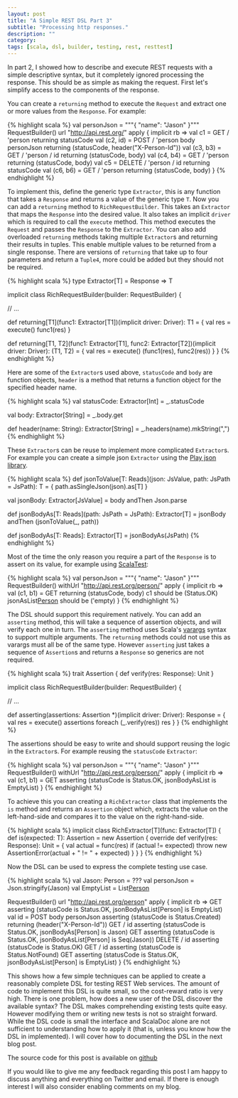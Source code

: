 ```yaml
---
layout: post
title: "A Simple REST DSL Part 3"
subtitle: "Processing http responses."
description: ""
category: 
tags: [scala, dsl, builder, testing, rest, resttest]
---
```


In part 2, I showed how to describe and execute REST requests with a simple descriptive syntax, but it completely ignored processing the response.  This should be as simple as making the request.  First let's simplify access to the components of the response.  

You can create a `returning` method to execute the `Request` and extract one or more values from the `Response`.  For example:

{% highlight scala %}
val personJson = """{ "name": "Jason" }"""
RequestBuilder() url "http://api.rest.org/" apply { implicit rb =>
  val c1 = GET / 'person returning statusCode
  val (c2, id) = POST / 'person body personJson returning (statusCode, header("X-Person-Id"))
  val (c3, b3) = GET / 'person / id returning (statusCode, body)
  val (c4, b4) = GET / 'person returning (statusCode, body)
  val c5 = DELETE / 'person / id returning statusCode
  val (c6, b6) = GET / 'person returning (statusCode, body)
}
{% endhighlight %}

To implement this, define the generic type `Extractor`, this is any function that takes a `Response` and returns a value of the generic type `T`.  Now you can add a `returning` method to `RichRequestBuilder`.  This takes an `Extractor` that maps the `Response` into the desired value.  It also takes an implicit `driver` which is required to call the `execute` method.  This method executes the `Request` and passes the `Response` to  the `Extractor`.  You can also add overloaded `returning` methods taking multiple `Extractor`s and returning their results in tuples.  This enable multiple values to be returned from a single response.  There are versions of `returning` that take up to four parameters and return a `Tuple4`, more could be added but they should not be required.

{% highlight scala %}
type Extractor[T] = Response => T

implicit class RichRequestBuilder(builder: RequestBuilder) {

  // ...

  def returning[T1](func1: Extractor[T1])(implicit driver: Driver): T1 = {
    val res = execute()
    func1(res)
  }

  def returning[T1, T2](func1: Extractor[T1], func2: Extractor[T2])(implicit driver: Driver): (T1, T2) = {
    val res = execute()
    (func1(res), func2(res))
  }
}
{% endhighlight %}

Here are some of the `Extractor`s used above, `statusCode` and `body` are function objects, `header` is a method that returns a function object for the specified header name.

{% highlight scala %}
val statusCode: Extractor[Int] = _.statusCode

val body: Extractor[String] = _.body.get

def header(name: String): Extractor[String] = _.headers(name).mkString(",")
{% endhighlight %}

These `Extractor`s can be reuse to implement more complicated `Extractor`s.  For example you can create a simple json `Extractor` using the [Play json library](http://www.playframework.com/documentation/2.1.1/ScalaJson).

{% highlight scala %}
def jsonToValue[T: Reads](json: JsValue, path: JsPath = JsPath): T = {
  path.asSingleJson(json).as[T]
}

val jsonBody: Extractor[JsValue] = body andThen Json.parse

def jsonBodyAs[T: Reads](path: JsPath = JsPath): Extractor[T] = jsonBody andThen (jsonToValue(_, path))

def jsonBodyAs[T: Reads]: Extractor[T] = jsonBodyAs(JsPath)
{% endhighlight %}

Most of the time the only reason you require a part of the `Response` is to assert on its value, for example using [ScalaTest](http://www.scalatest.org/):

{% highlight scala %}
val personJson = """{ "name": "Jason" }"""
RequestBuilder() withUrl "http://api.rest.org/person/" apply { implicit rb =>
  val (c1, b1) = GET returning (statusCode, body)
  c1 should be (Status.OK)
  jsonAsList[Person](b1) should be ('empty)
}
{% endhighlight %}

The DSL should support this requirement natively.  You can add an `asserting` method, this will take a sequence of assertion objects, and will verify each one in turn. The `asserting` method uses Scala's [varargs](http://daily-scala.blogspot.ie/2009/11/varargs.html) syntax to support multiple arguments.  The `returning` methods could not use this as varargs must all be of the same type.  However `asserting` just takes a sequence of `Assertion`s and returns a `Response` so generics are not required.

{% highlight scala %}
trait Assertion {
  def verify(res: Response): Unit
}
  
implicit class RichRequestBuilder(builder: RequestBuilder) {

  // ...

  def asserting(assertions: Assertion *)(implicit driver: Driver): Response = {
    val res = execute()
    assertions foreach (_.verify(res))
    res
  }
}
{% endhighlight %}

The assertions should be easy to write and should support reusing the logic in the `Extractor`s.  For example reusing the `statusCode` `Extractor`:

{% highlight scala %}
val personJson = """{ "name": "Jason" }"""
RequestBuilder() withUrl "http://api.rest.org/person/" apply { implicit rb =>
  val (c1, b1) = GET asserting (statusCode is Status.OK, jsonBodyAsList is EmptyList)
}
{% endhighlight %}

To achieve this you can creating a `RichExtractor` class that implements the `is` method and returns an `Assertion` object which, extracts the value on the left-hand-side and compares it to the value on the right-hand-side.

{% highlight scala %}
implicit class RichExtractor[T](func: Extractor[T]) {
  def is(expected: T): Assertion = new Assertion {
    override def verify(res: Response): Unit = {
      val actual = func(res)
      if (actual != expected) throw new AssertionError(actual + " != " + expected)
    }
  }
}
{% endhighlight %}

Now the DSL can be used to express the complete testing use case.

{% highlight scala %}
val Jason: Person = ???
val personJson = Json.stringify(Jason)
val EmptyList = List[Person]()

RequestBuilder() url "http://api.rest.org/person" apply { implicit rb =>
  GET asserting (statusCode is Status.OK, jsonBodyAsList[Person] is EmptyList)
  val id = POST body personJson asserting (statusCode is Status.Created) returning (header("X-Person-Id"))
  GET / id asserting (statusCode is Status.OK, jsonBodyAs[Person] is Jason)
  GET asserting (statusCode is Status.OK, jsonBodyAsList[Person] is Seq(Jason))
  DELETE / id asserting (statusCode is Status.OK)
  GET / id asserting (statusCode is Status.NotFound)
  GET asserting (statusCode is Status.OK, jsonBodyAsList[Person] is EmptyList)
}
{% endhighlight %}


This shows how a few simple techniques can be applied to create a reasonably complete DSL for testing REST Web services.  The amount of code to implement this DSL is quite small, so the cost-reward ratio is very high.  There is one problem, how does a new user of the DSL discover the available syntax?  The DSL makes comprehending existing tests quite easy.  However modifying them or writing new tests is not so straight forward.  While the DSL code is small the interface and ScalaDoc alone are not sufficient to understanding how to apply it (that is, unless you know how the DSL in implemented). I will cover how to documenting the DSL in the next blog post.

The source code for this post is available on [github](https://github.com/IainHull/resttest/tree/22eca9eb7eac05956e589277cd9b2d727d9cf861)

If you would like to give me any feedback regarding this post I am happy to discuss anything and everything on Twitter and email. If there is enough interest I will also consider enabling comments on my blog.

